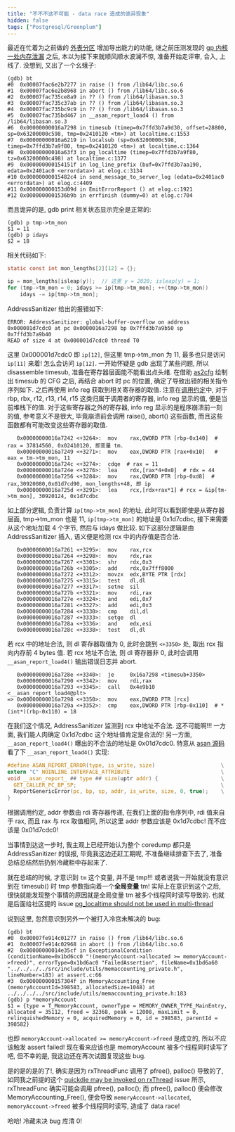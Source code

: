 ```yaml
---
title: "不不不这不可能 - data race 造成的诡异现象"
hidden: false
tags: ["Postgresql/Greenplum"]
---
```


最近在忙着为之前做的 [外表分区](http://hidva.com/g?u=https://help.aliyun.com/document_detail/164815.html#title-xl7-dtw-5ai) 增加导出能力的功能, 继之前压测发现的 [gp 内核一处内存泄漏](http://hidva.com/g?u=https://github.com/greenplum-db/gpdb/issues/11244) 之后, 本以为接下来就顺风顺水波澜不惊, 准备开始走评审, 合入, 上线了. 没想到, 又出了一个幺蛾子:

```
(gdb) bt
#0  0x00007fac6e2b7277 in raise () from /lib64/libc.so.6
#1  0x00007fac6e2b8968 in abort () from /lib64/libc.so.6
#2  0x00007fac735ce8a9 in ?? () from /lib64/libasan.so.3
#3  0x00007fac735c37ab in ?? () from /lib64/libasan.so.3
#4  0x00007fac735bc9c9 in ?? () from /lib64/libasan.so.3
#5  0x00007fac735bd467 in __asan_report_load4 () from /lib64/libasan.so.3
#6  0x00000000016a7298 in timesub (timep=0x7ffd3b7a9d30, offset=28800, sp=0x63200000c598, tmp=0x2410120 <tm>) at localtime.c:1553
#7  0x00000000016a6219 in localsub (sp=0x63200000c598, timep=0x7ffd3b7a9f80, tmp=0x2410120 <tm>) at localtime.c:1364
#8  0x00000000016a63f3 in pg_localtime (timep=0x7ffd3b7a9f80, tz=0x63200000c498) at localtime.c:1377
#9  0x000000000154151f in log_line_prefix (buf=0x7ffd3b7aa190, edata=0x2401ac0 <errordata>) at elog.c:3134
#10 0x00000000015482c4 in send_message_to_server_log (edata=0x2401ac0 <errordata>) at elog.c:4409
#11 0x000000000153d09d in EmitErrorReport () at elog.c:1921
#12 0x0000000001536b9b in errfinish (dummy=0) at elog.c:704
```

而且诡异的是, gdb print 相关状态显示完全是正常的:

```
(gdb) p tmp->tm_mon
$1 = 11
(gdb) p idays
$2 = 18
```

相关代码如下:

```c
static const int mon_lengths[2][12] = {};

ip = mon_lengths[isleap(y)];  // 这里 y = 2020; isleap(y) = 1;
for (tmp->tm_mon = 0; idays >= ip[tmp->tm_mon]; ++(tmp->tm_mon))
    idays -= ip[tmp->tm_mon];
```

AddressSanitizer 给出的报错如下:
```
ERROR: AddressSanitizer: global-buffer-overflow on address 0x000001d7cdc0 at pc 0x0000016a7298 bp 0x7ffd3b7a9b50 sp 0x7ffd3b7a9b40
READ of size 4 at 0x000001d7cdc0 thread T0
```

这里 0x000001d7cdc0 即 `ip[12]`, 但这里 tmp->tm_mon 为 11, 最多也只是访问 `ip[11]` 来着! 怎么会访问 `ip[12]`. 一开始怀疑是 gdb 出现了某些问题, 所以 disassemble timesub, 准备在寄存器层面能不能看出点头绪. 在借助 [as2cfg](http://hidva.com/g?u=https://github.com/hidva/as2cfg) 绘制出 timesub 的 CFG 之后, 再结合 abort 时 pc 的位置, 确定了导致出错的相关指令序列如下. 之后再使用 info reg 获取到相关寄存器的取值. 注意在[调用约定]({{site.url}}/2019/12/09/behindcall/)中, 对于 rbp, rbx, r12, r13, r14, r15 这类归属于调用者的寄存器, info reg 显示的值, 便是当前堆栈下的值. 对于这些寄存器之外的寄存器, info reg 显示的是程序崩溃前一刻的值, 参考意义不是很大, 毕竟崩溃前会调用 raise(), abort() 这些函数, 而且这些函数都有可能改变这些寄存器的取值.

```
   0x00000000016a7242 <+3264>:	mov    rax,QWORD PTR [rbp-0x140]  # rax = 37814560, 0x02410120, 即变量 tm.
   0x00000000016a7249 <+3271>:	mov    eax,DWORD PTR [rax+0x10]   # eax = tm->tm_mon, 11
   0x00000000016a724c <+3274>:	cdqe  # rax = 11
   0x00000000016a724e <+3276>:	lea    rdx,[rax*4+0x0]  # rdx = 44
   0x00000000016a7256 <+3284>:	mov    rax,QWORD PTR [rbp-0xd8]  # rax,30920080,0x01d7cd90, mon_lengths+48, 即 ip
   0x00000000016a725d <+3291>:	lea    rcx,[rdx+rax*1] # rcx = &ip[tm->tm_mon], 30920124, 0x1d7cdbc
```

如上部分逻辑, 负责计算 `ip[tmp->tm_mon]` 的地址, 此时可以看到即使是从寄存器层面, tmp->tm_mon 也是 11, `ip[tmp->tm_mon]` 的地址是 0x1d7cdbc, 接下来需要从这个地址加载 4 个字节, 然后与 idays 做比较. 如下这部分逻辑是由 AddressSanitizer 插入, 语义便是检测 rcx 中的内存值是否合法.

```
   0x00000000016a7261 <+3295>:	mov    rax,rcx
   0x00000000016a7264 <+3298>:	mov    rdx,rax
   0x00000000016a7267 <+3301>:	shr    rdx,0x3
   0x00000000016a726b <+3305>:	add    rdx,0x7fff8000
   0x00000000016a7272 <+3312>:	movzx  edx,BYTE PTR [rdx]
   0x00000000016a7275 <+3315>:	test   dl,dl
   0x00000000016a7277 <+3317>:	setne  sil
   0x00000000016a727b <+3321>:	mov    rdi,rax
   0x00000000016a727e <+3324>:	and    edi,0x7
   0x00000000016a7281 <+3327>:	add    edi,0x3
   0x00000000016a7284 <+3330>:	cmp    dil,dl
   0x00000000016a7287 <+3333>:	setge  dl
   0x00000000016a728a <+3336>:	and    edx,esi
   0x00000000016a728c <+3338>:	test   dl,dl
```

若 rcx 中的地址合法, 则 dl 寄存器取值为 0, 此时会跳到 `<+3350>` 处, 取出 rcx 指向内存前 4 bytes 值. 若 rcx 地址不合法, 则 dl 寄存器非 0, 此时会调用 `__asan_report_load4()` 输出错误日志并 abort.

```
   0x00000000016a728e <+3340>:	je     0x16a7298 <timesub+3350>
   0x00000000016a7290 <+3342>:	mov    rdi,rax
   0x00000000016a7293 <+3345>:	call   0x4e9b10 <__asan_report_load4@plt>
=> 0x00000000016a7298 <+3350>:	mov    eax,DWORD PTR [rcx]
   0x00000000016a729a <+3352>:	cmp    eax,DWORD PTR [rbp-0x110]  # *(int*)(rbp-0x110) = 18
```

在我们这个情况, AddressSanitizer 监测到 rcx 中地址不合法. 这不可能啊!!! 一方面, 我们能人肉确定 0x1d7cdbc 这个地址值肯定是合法的! 另一方面, `__asan_report_load4()` 曝出的不合法的地址是 0x01d7cdc0. 特意从 [asan 源码](http://hidva.com/g?u=https://github.com/gcc-mirror/gcc/blob/master/libsanitizer/asan/asan_rtl.cpp) 看了下 `__asan_report_load4()` 实现:

```c
#define ASAN_REPORT_ERROR(type, is_write, size)                     \
extern "C" NOINLINE INTERFACE_ATTRIBUTE                             \
void __asan_report_ ## type ## size(uptr addr) {                    \
  GET_CALLER_PC_BP_SP;                                              \
  ReportGenericError(pc, bp, sp, addr, is_write, size, 0, true);    \
}
```

根据调用约定, addr 参数由 rdi 寄存器传递, 在我们上面的指令序列中, rdi 值来自于 rax, 而且 rax 与 rcx 取值相同, 所以这里 addr 参数应该是 0x1d7cdbc! 而不应该是 0x01d7cdc0!

当事情到达这一步时, 我主观上已经开始认为整个 coredump 都只是 AddressSanitizer 的误报, 毕竟我这边还赶工期呢, 不准备继续排查下去了, 准备总结总结然后扔到冷藏柜中存起来了.

就在总结的时候, 才意识到 `tm` 这个变量, 并不是 tmp!!! 或者说我一开始就没有意识到在 timesub() 时 tmp 参数指向着一个**全局变量** tm! 实际上在意识到这个之后, 很快就能发现整个事情的原因就是全局变量 tm 被多个线程同时读写导致的. 也就是后面给社区提的 issue [pg_localtime should not be used in multi-thread](https://github.com/greenplum-db/gpdb/issues/11300)

说到这里, 忽然意识到另外一个被打入冷宫未解决的 bug:

```
(gdb) bt
#0  0x00007fe914c01277 in raise () from /lib64/libc.so.6
#1  0x00007fe914c02968 in abort () from /lib64/libc.so.6
#2  0x00000000014e35cf in ExceptionalCondition (conditionName=0x1bd6cc0 "!(memoryAccount->allocated >= memoryAccount->freed)", errorType=0x1bd6ac0 "FailedAssertion", fileName=0x1bd6a60 "../../../../src/include/utils/memaccounting_private.h", lineNumber=183) at assert.c:66
#3  0x000000000157304f in MemoryAccounting_Free (memoryAccountId=398583, allocatedSize=1048) at ../../../../src/include/utils/memaccounting_private.h:183
(gdb) p *memoryAccount
$1 = {type = T_MemoryAccount, ownerType = MEMORY_OWNER_TYPE_MainEntry, allocated = 35112, freed = 32368, peak = 12008, maxLimit = 0, relinquishedMemory = 0, acquiredMemory = 0, id = 398583, parentId = 398582}
```

也即 `memoryAccount->allocated >= memoryAccount->freed` 是成立的, 所以不应该触发 assert failed! 现在看来应该也是 memoryAccount 被多个线程同时读写了吧, 但不幸的是, 我这边还在再次试图复现这些 bug.

是的是的是的了!, 确实是因为 rxThreadFunc 调用了 pfree(), palloc() 导致的了, 如同我之前提的这个 [quickdie may be invoked on rxThread](http://hidva.com/g?u=https://github.com/greenplum-db/gpdb/issues/11006) issue 所示, rxThreadFunc 确实可能会调用 pfree(), palloc(); 而 pfree(), palloc() 便会修改 MemoryAccounting_Free(), 便会导致 `memoryAccount->allocated`, `memoryAccount->freed` 被多个线程同时读写, 造成了 data race!

哈哈! 冷藏未决 bug 库清 0!
